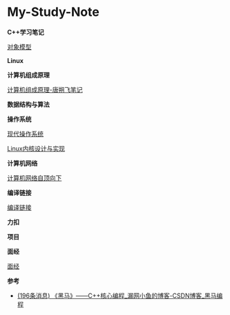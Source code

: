 # My-Study-Note
**C++学习笔记**

[对象模型](https://github.com/Shangyizhou/C-plus-plus-Object-Model)

**Linux**

**计算机组成原理**

[计算机组成原理-唐朔飞笔记](https://github.com/Shangyizhou/My-Study-Note/tree/main/计算机组成原理)

**数据结构与算法**

**操作系统**

[现代操作系统](https://github.com/Shangyizhou/My-Study-Note/tree/main/操作系统/现代操作系统)

[Linux内核设计与实现](https://github.com/Shangyizhou/My-Study-Note/tree/main/操作系统/Linux内核设计与实现)

**计算机网络**

[计算机网络自顶向下](https://github.com/Shangyizhou/My-Study-Note/tree/main/计算机网络)

**编译链接**

[编译链接](https://github.com/Shangyizhou/My-Study-Note/tree/main/编译链接)

**力扣**

**项目**

**面经**

[面经](https://github.com/Shangyizhou/My-Study-Note/tree/main/面经)

**参考**

- [(196条消息) 《黑马》——C++核心编程_漏网小鱼的博客-CSDN博客_黑马编程](https://blog.csdn.net/ClaireSy/article/details/108423047)
